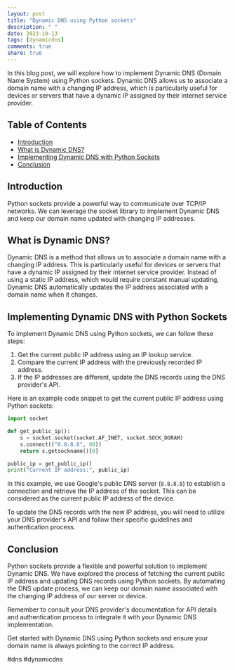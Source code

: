 ```yaml
---
layout: post
title: "Dynamic DNS using Python sockets"
description: " "
date: 2023-10-13
tags: [dynamicdns]
comments: true
share: true
---
```


In this blog post, we will explore how to implement Dynamic DNS (Domain Name System) using Python sockets. Dynamic DNS allows us to associate a domain name with a changing IP address, which is particularly useful for devices or servers that have a dynamic IP assigned by their internet service provider.

## Table of Contents
- [Introduction](#introduction)
- [What is Dynamic DNS?](#dynamic-dns)
- [Implementing Dynamic DNS with Python Sockets](#implementing-dynamic-dns)
- [Conclusion](#conclusion)

## Introduction <a name="introduction"></a>
Python sockets provide a powerful way to communicate over TCP/IP networks. We can leverage the socket library to implement Dynamic DNS and keep our domain name updated with changing IP addresses.

## What is Dynamic DNS? <a name="dynamic-dns"></a>
Dynamic DNS is a method that allows us to associate a domain name with a changing IP address. This is particularly useful for devices or servers that have a dynamic IP assigned by their internet service provider. Instead of using a static IP address, which would require constant manual updating, Dynamic DNS automatically updates the IP address associated with a domain name when it changes.

## Implementing Dynamic DNS with Python Sockets <a name="implementing-dynamic-dns"></a>
To implement Dynamic DNS using Python sockets, we can follow these steps:

1. Get the current public IP address using an IP lookup service.
2. Compare the current IP address with the previously recorded IP address.
3. If the IP addresses are different, update the DNS records using the DNS provider's API.

Here is an example code snippet to get the current public IP address using Python sockets:

```python
import socket

def get_public_ip():
    s = socket.socket(socket.AF_INET, socket.SOCK_DGRAM)
    s.connect(("8.8.8.8", 80))
    return s.getsockname()[0]

public_ip = get_public_ip()
print("Current IP address:", public_ip)
```

In this example, we use Google's public DNS server (`8.8.8.8`) to establish a connection and retrieve the IP address of the socket. This can be considered as the current public IP address of the device.

To update the DNS records with the new IP address, you will need to utilize your DNS provider's API and follow their specific guidelines and authentication process.

## Conclusion <a name="conclusion"></a>
Python sockets provide a flexible and powerful solution to implement Dynamic DNS. We have explored the process of fetching the current public IP address and updating DNS records using Python sockets. By automating the DNS update process, we can keep our domain name associated with the changing IP address of our server or device.

Remember to consult your DNS provider's documentation for API details and authentication process to integrate it with your Dynamic DNS implementation.

Get started with Dynamic DNS using Python sockets and ensure your domain name is always pointing to the correct IP address.

#dns #dynamicdns
